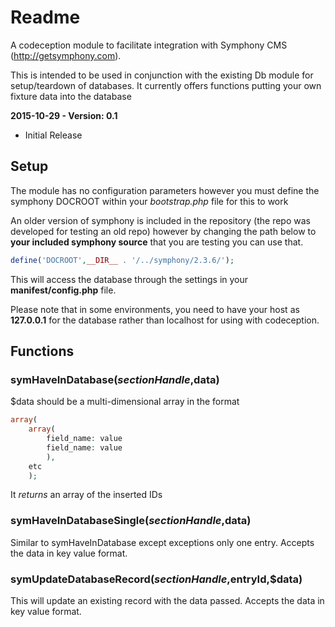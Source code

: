 # Readme

A codeception module to facilitate integration with Symphony CMS (http://getsymphony.com).

This is intended to be used in conjunction with the existing Db module for setup/teardown of databases. It currently offers functions putting your own fixture data into the database


**2015-10-29 - Version: 0.1**

 - Initial Release



## Setup

The module has no configuration parameters however you must define the symphony DOCROOT within your *bootstrap.php* file for this to work

An older version of symphony is included in the repository (the repo was developed for testing an old repo) however by changing the path below to **your included symphony source** that you are testing you can use that.

```php
define('DOCROOT',__DIR__ . '/../symphony/2.3.6/');
```

This will access the database through the settings in your **manifest/config.php** file.

Please note that in some environments, you need to have your host as **127.0.0.1** for the database rather than localhost for using with codeception.


## Functions


### symHaveInDatabase($sectionHandle,$data)

$data should be a multi-dimensional array in the format

```php
array(
    array(
        field_name: value
        field_name: value
        ),
    etc
    );
```

It *returns* an array of the inserted IDs


### symHaveInDatabaseSingle($sectionHandle,$data)

Similar to symHaveInDatabase except exceptions only one entry.
Accepts the data in key value format.


### symUpdateDatabaseRecord($sectionHandle,$entryId,$data)

This will update an existing record with the data passed.
Accepts the data in key value format.
